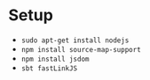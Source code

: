# Setup
+ `sudo apt-get install nodejs`
+ `npm install source-map-support`
+ `npm install jsdom`
+ `sbt fastLinkJS`
